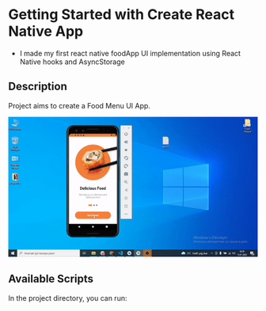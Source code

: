 # Getting Started with Create React Native App

- I made my first react native foodApp UI implementation using React Native hooks and AsyncStorage

## Description

Project aims to create a Food Menu UI App.

![gif](https://raw.githubusercontent.com/yhekim/React-Native-Food-App/main/foodApp.gif)

## Available Scripts

In the project directory, you can run:
